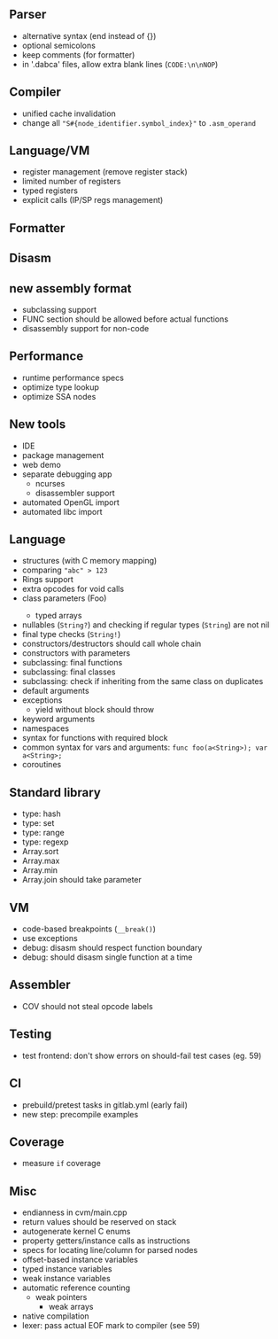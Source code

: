 ## Parser ##

- alternative syntax (end instead of {})
- optional semicolons
- keep comments (for formatter)
- in '.dabca' files, allow extra blank lines (`CODE:\n\nNOP`)

## Compiler

- unified cache invalidation
- change all `"S#{node_identifier.symbol_index}"` to `.asm_operand`

## Language/VM

- register management (remove register stack)
- limited number of registers
- typed registers
- explicit calls (IP/SP regs management)

## Formatter

## Disasm

## new assembly format

- subclassing support
- FUNC section should be allowed before actual functions
- disassembly support for non-code

## Performance

- runtime performance specs
- optimize type lookup
- optimize SSA nodes

## New tools ##

- IDE
- package management
- web demo
- separate debugging app
    - ncurses
    - disassembler support
- automated OpenGL import
- automated libc import

## Language ##

- structures (with C memory mapping)
- comparing `"abc" > 123`
- Rings support
- extra opcodes for void calls
- class parameters (Foo<String>)
    - typed arrays
- nullables (`String?`) and checking if regular types (`String`) are not nil
- final type checks (`String!`)
- constructors/destructors should call whole chain
- constructors with parameters
- subclassing: final functions
- subclassing: final classes
- subclassing: check if inheriting from the same class on duplicates
- default arguments
- exceptions
  - yield without block should throw
- keyword arguments
- namespaces
- syntax for functions with required block
- common syntax for vars and arguments: `func foo(a<String>); var a<String>;`
- coroutines

## Standard library ##

- type: hash
- type: set
- type: range
- type: regexp
- Array.sort
- Array.max
- Array.min
- Array.join should take parameter

## VM ##

- code-based breakpoints (`__break()`)
- use exceptions
- debug: disasm should respect function boundary
- debug: should disasm single function at a time

## Assembler ##

- COV should not steal opcode labels

## Testing ##

- test frontend: don't show errors on should-fail test cases (eg. 59)

## CI ##

- prebuild/pretest tasks in gitlab.yml (early fail)
- new step: precompile examples

## Coverage ##

- measure `if` coverage

## Misc ##

- endianness in cvm/main.cpp
- return values should be reserved on stack
- autogenerate kernel C enums
- property getters/instance calls as instructions
- specs for locating line/column for parsed nodes
- offset-based instance variables
- typed instance variables
- weak instance variables
- automatic reference counting
	- weak pointers
		- weak arrays
- native compilation
- lexer: pass actual EOF mark to compiler (see 59)
